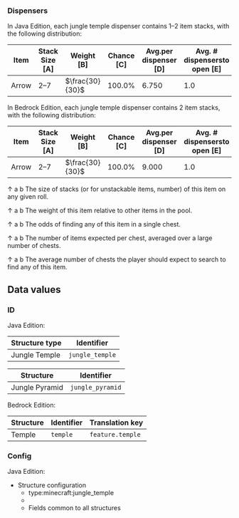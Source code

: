 ### Dispensers
In Java Edition, each jungle temple dispenser contains 1–2 item stacks,  with the following distribution: 

| Item  | Stack Size  [A] | Weight   [B]    | Chance   [C] | Avg.per dispenser   [D] | Avg. # dispensersto open   [E] |
|-------|-----------------|-----------------|--------------|-------------------------|--------------------------------|
| Arrow | 2–7             | $\frac{30}{30}$ | 100.0%       | 6.750                   | 1.0                            |

In Bedrock Edition, each jungle temple dispenser contains 2 item stacks,  with the following distribution: 

| Item  | Stack Size  [A] | Weight   [B]    | Chance   [C] | Avg.per dispenser   [D] | Avg. # dispensersto open   [E] |
|-------|-----------------|-----------------|--------------|-------------------------|--------------------------------|
| Arrow | 2–7             | $\frac{30}{30}$ | 100.0%       | 9.000                   | 1.0                            |



↑ a b The size of stacks (or for unstackable items, number) of this item on any given roll.

↑ a b The weight of this item relative to other items in the pool.

↑ a b The odds of finding any of this item in a single chest.

↑ a b The number of items expected per chest, averaged over a large number of chests.

↑ a b The average number of chests the player should expect to search to find any of this item.



## Data values
### ID
Java Edition:

| Structure type | Identifier      |
|----------------|-----------------|
| Jungle Temple  | `jungle_temple` |

| Structure      | Identifier       |
|----------------|------------------|
| Jungle Pyramid | `jungle_pyramid` |

Bedrock Edition:

| Structure | Identifier | Translation key  |
|-----------|------------|------------------|
| Temple    | `temple`   | `feature.temple` |

### Config
Java Edition:

- Structure configuration
	- type:minecraft:jungle_temple
	- 
	- Fields common to all structures


